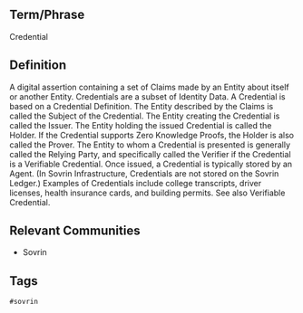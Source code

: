 ## Term/Phrase
Credential

## Definition
A digital assertion containing a set of Claims made by an Entity about itself or another Entity. Credentials are a subset of Identity Data. A Credential is based on a Credential Definition. The Entity described by the Claims is called the Subject of the Credential. The Entity creating the Credential is called the Issuer. The Entity holding the issued Credential is called the Holder. If the Credential supports Zero Knowledge Proofs, the Holder is also called the Prover. The Entity to whom a Credential is presented is generally called the Relying Party, and specifically called the Verifier if the Credential is a Verifiable Credential. Once issued, a Credential is typically stored by an Agent. (In Sovrin Infrastructure, Credentials are not stored on the Sovrin Ledger.) Examples of Credentials include college transcripts, driver licenses, health insurance cards, and building permits. See also Verifiable Credential.

## Relevant Communities
* Sovrin

## Tags
```
#sovrin
```
